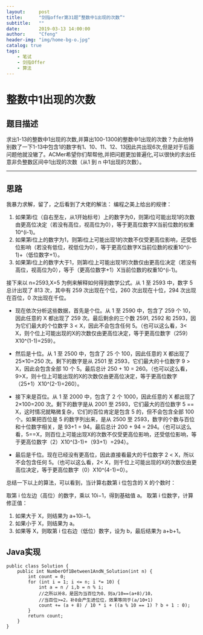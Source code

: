 ```yaml
---
layout:     post
title:      "剑指offer第31题“整数中1出现的次数”"
subtitle:   ""
date:       2019-03-13 14:00:00
author:     "Cfeng"
header-img: "img/home-bg-o.jpg"
catalog: true
tags:
    - 笔试
    - 剑指Offer
    - 算法
---
```

# 整数中1出现的次数
## 题目描述
求出1-13的整数中1出现的次数,并算出100-1300的整数中1出现的次数？为此他特别数了一下1-13中包含1的数字有1、10、11、12、13因此共出现6次,但是对于后面问题他就没辙了。ACMer希望你们帮帮他,并把问题更加普遍化,可以很快的求出任意非负整数区间中1出现的次数（从1 到 n 中1出现的次数）。
***
## 思路
我暴力求解，留了，之后看到了大佬的解法：
编程之美上给出的规律：
1. 如果第i位（自右至左，从1开始标号）上的数字为0，则第i位可能出现1的次数由更高位决定（若没有高位，视高位为0），等于更高位数字X当前位数的权重10^(i-1)。
2. 如果第i位上的数字为1，则第i位上可能出现1的次数不仅受更高位影响，还受低位影响（若没有低位，视低位为0），等于更高位数字X当前位数的权重10^(i-1)+（低位数字+1）。
3. 如果第i位上的数字大于1，则第i位上可能出现1的次数仅由更高位决定（若没有高位，视高位为0），等于（更高位数字+1）X当前位数的权重10^(i-1)。

接下来以 n=2593,X=5 为例来解释如何得到数学公式。从 1 至 2593 中，数字 5 总计出现了 813 次，其中有 259 次出现在个位，260 次出现在十位，294 次出现在百位，0 次出现在千位。

* 现在依次分析这些数据，首先是个位。从 1 至 2590 中，包含了 259 个 10，因此任意的 X 都出现了 259 次。最后剩余的三个数 2591, 2592 和 2593，因为它们最大的个位数字 3 < X，因此不会包含任何 5。（也可以这么看，3< X，则个位上可能出现的X的次数仅由更高位决定，等于更高位数字（259）X10^(1-1)=259）。

* 然后是十位。从 1 至 2500 中，包含了 25 个 100，因此任意的 X 都出现了 25×10=250 次。剩下的数字是从 2501 至 2593，它们最大的十位数字 9 > X，因此会包含全部 10 个 5。最后总计 250 + 10 = 260。（也可以这么看，9>X，则十位上可能出现的X的次数仅由更高位决定，等于更高位数字（25+1）X10^(2-1)=260）。

* 接下来是百位。从 1 至 2000 中，包含了 2 个 1000，因此任意的 X 都出现了 2×100=200 次。剩下的数字是从 2001 至 2593，它们最大的百位数字 5 == X，这时情况就略微复杂，它们的百位肯定是包含 5 的，但不会包含全部 100 个。如果把百位是 5 的数字列出来，是从 2500 至 2593，数字的个数与百位和十位数字相关，是 93+1 = 94。最后总计 200 + 94 = 294。（也可以这么看，5==X，则百位上可能出现X的次数不仅受更高位影响，还受低位影响，等于更高位数字（2）X10^(3-1)+（93+1）=294）。

* 最后是千位。现在已经没有更高位，因此直接看最大的千位数字 2 < X，所以不会包含任何 5。（也可以这么看，2< X，则千位上可能出现的X的次数仅由更高位决定，等于更高位数字（0）X10^(4-1)=0）。


总结一下以上的算法，可以看到，当计算右数第 i 位包含的 X 的个数时：

取第 i 位左边（高位）的数字，乘以 10i−1，得到基础值 a。
取第 i 位数字，计算修正值： 
1. 如果大于 X，则结果为 a+10i−1。
2. 如果小于 X，则结果为 a。
3. 如果等 X，则取第 i 位右边（低位）数字，设为 b，最后结果为 a+b+1。



## Java实现
```
public class Solution {
    public int NumberOf1Between1AndN_Solution(int n) {
        int count = 0;
        for (int i = 1; i <= n; i *= 10) {
            int a = n / i,b = n % i;
            //之所以补8，是因为当百位为0，则a/10==(a+8)/10，
            //当百位>=2，补8会产生进位位，效果等同于(a/10+1)
            count += (a + 8) / 10 * i + ((a % 10 == 1) ? b + 1 : 0);
        }
        return count;
    }
}
```